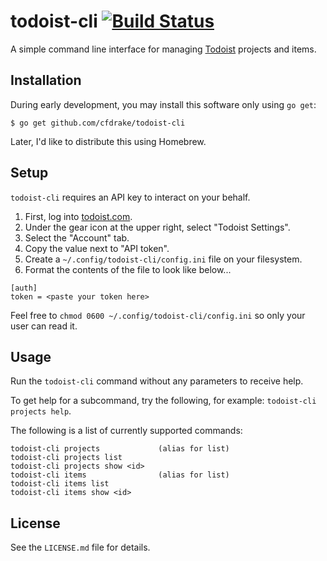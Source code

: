 # todoist-cli [![Build Status](https://travis-ci.org/cfdrake/todoist-cli.svg?branch=master)](https://travis-ci.org/cfdrake/todoist-cli)

A simple command line interface for managing [Todoist](http://todoist.com) projects and items.

## Installation

During early development, you may install this software only using `go get`:

    $ go get github.com/cfdrake/todoist-cli

Later, I'd like to distribute this using Homebrew.

## Setup

`todoist-cli` requires an API key to interact on your behalf.

1. First, log into [todoist.com](http://todoist.com).
2. Under the gear icon at the upper right, select "Todoist Settings".
3. Select the "Account" tab.
4. Copy the value next to "API token".
5. Create a `~/.config/todoist-cli/config.ini` file on your filesystem.
6. Format the contents of the file to look like below...

```
[auth]
token = <paste your token here>
```

Feel free to `chmod 0600 ~/.config/todoist-cli/config.ini` so only your user can read it.

## Usage

Run the `todoist-cli` command without any parameters to receive help.

To get help for a subcommand, try the following, for example: `todoist-cli projects help`.

The following is a list of currently supported commands:

```
todoist-cli projects             (alias for list)
todoist-cli projects list
todoist-cli projects show <id>
todoist-cli items                (alias for list)
todoist-cli items list
todoist-cli items show <id>
```

## License

See the `LICENSE.md` file for details.
